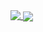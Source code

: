 <!-- [![Husko's GitHub stats](https://github-readme-stats.vercel.app/api?username=official-husko&show_icons=true&bg_color=30,e96443,904e95&title_color=fff&text_color=fff)](https://github.com/Official-Husko/Official-Husko) -->

<!-- [![Top Langs](https://github-readme-stats.vercel.app/api/top-langs/?username=official-husko&show_icons=true&bg_color=30,e96443,904e95&title_color=fff&text_color=fff)](https://github.com/Official-Husko/Official-Husko) -->

<a href="https://github.com/Official-Husko/Official-Husko">
  <img align="top" src="https://github-readme-stats.vercel.app/api?username=official-husko&show_icons=true&bg_color=30,e96443,904e95&title_color=fff&text_color=fff" />
</a>
<a href="https://github.com/Official-Husko/Official-Husko">
  <img align="center" src="https://github-readme-stats.vercel.app/api/top-langs/?username=official-husko&show_icons=true&bg_color=30,e96443,904e95&title_color=fff&text_color=fff" />
</a>
